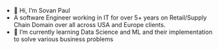 - 👋 Hi, I’m Sovan Paul
- A software Engineer working in IT for over 5+ years on Retail/Supply Chain Domain over all across USA and Europe clients. 
- 🌱 I’m currently learning Data Science and ML and their implementation to solve various business problems


<!---
babisovan/babisovan is a ✨ special ✨ repository because its `README.md` (this file) appears on your GitHub profile.
You can click the Preview link to take a look at your changes.
--->
